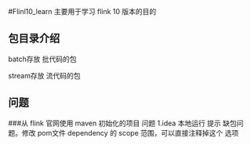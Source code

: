 #Flinl10_learn
主要用于学习 flink 10 版本的目的

## 包目录介绍
batch存放 批代码的包

stream存放 流代码的包



## 问题
###从 flink 官网使用 maven 初始化的项目 问题
1.idea 本地运行 提示 缺包问题。修改 pom文件 dependency 的 scope 范围，可以直接注释掉这个 选项